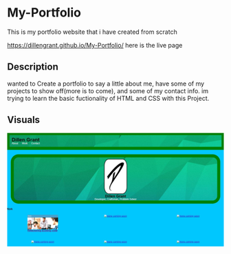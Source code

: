 # My-Portfolio
This is my portfolio website that i have created from scratch

https://dillengrant.github.io/My-Portfolio/ here is the live page

## Description

wanted to Create a portfolio to say a little about me, have some of my projects to show off(more is to come), and some of my contact info.
im trying to learn the basic fuctionality of HTML and CSS with this Project.


## Visuals

![portfolio](/assets/images/portfolio.JPG)
